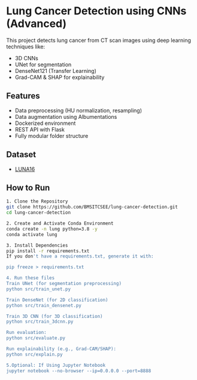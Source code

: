 # Lung Cancer Detection using CNNs (Advanced)

This project detects lung cancer from CT scan images using deep learning techniques like:
- 3D CNNs
- UNet for segmentation
- DenseNet121 (Transfer Learning)
- Grad-CAM & SHAP for explainability

## Features
- Data preprocessing (HU normalization, resampling)
- Data augmentation using Albumentations
- Dockerized environment
- REST API with Flask
- Fully modular folder structure

## Dataset
- [LUNA16](https://luna16.grand-challenge.org)

## How to Run

```bash
1. Clone the Repository
git clone https://github.com/BMSITCSEE/lung-cancer-detection.git
cd lung-cancer-detection

2. Create and Activate Conda Environment
conda create -n lung python=3.8 -y
conda activate lung

3. Install Dependencies
pip install -r requirements.txt
If you don't have a requirements.txt, generate it with:

pip freeze > requirements.txt

4. Run these files
Train UNet (for segmentation preprocessing)
python src/train_unet.py

Train DenseNet (for 2D classification)
python src/train_densenet.py

Train 3D CNN (for 3D classification)
python src/train_3dcnn.py

Run evaluation:
python src/evaluate.py

Run explainability (e.g., Grad-CAM/SHAP):
python src/explain.py

5.Optional: If Using Jupyter Notebook
jupyter notebook --no-browser --ip=0.0.0.0 --port=8888

